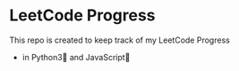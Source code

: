# LeetCode Progress

This repo is created to keep track of my LeetCode Progress

- in Python3🐍 and JavaScript📝
